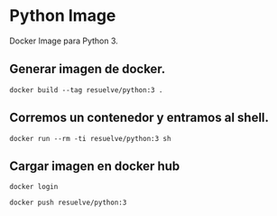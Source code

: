 # Python Image

Docker Image para Python 3.

## Generar imagen de docker.

```shell
docker build --tag resuelve/python:3 .
```

## Corremos un contenedor y entramos al shell.

```shell
docker run --rm -ti resuelve/python:3 sh
```

## Cargar imagen en docker hub

```shell
docker login

docker push resuelve/python:3
```
